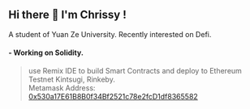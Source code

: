 ## Hi there 👋   I'm Chrissy !
<!-- <h1 align="left">Hi there👋 I'm Chrissy !!</h1> -->
<!-- <h4 align="left">A student of Yuan Ze University.</h4> -->

A student of Yuan Ze University.
Recently interested on Defi.
#### - Working on Solidity. <br>
> use Remix IDE to build Smart Contracts and deploy to Ethereum Testnet Kintsugi, Rinkeby.<br>
> Metamask Address: [0x530a17E61B8B0f34Bf2521c78e2fcD1df8365582](https://rinkeby.etherscan.io/address/0x530a17e61b8b0f34bf2521c78e2fcd1df8365582)<br>



<!-- (https://explorer.kintsugi.themerge.dev/address/0x530a17E61B8B0f34Bf2521c78e2fcD1df8365582/transactions)<br> -->
<!--

- 🔭 I’m currently working on ...
- 🌱 I’m currently learning ...
- 👯 I’m looking to collaborate on ...
- 🤔 I’m looking for help with ...
- 💬 Ask me about ...
- 📫 How to reach me: ...
- 😄 Pronouns: ...
- ⚡ Fun fact: ...
-->
